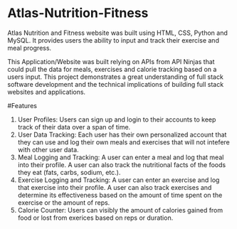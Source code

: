 # Atlas-Nutrition-Fitness
Atlas Nutrition and Fitness website was built using HTML, CSS, Python and MySQL. It provides users the ability to input and track their exercise and meal progress. 

This Application/Website was built relying on APIs from API Ninjas that could pull the data for meals, exercises and calorie tracking based on a users input. This project demonstrates a great understanding of full stack software development and the technical implications of building full stack websites and applications. 

#Features
1. User Profiles: Users can sign up and login to their accounts to keep track of their data over a span of time.
2. User Data Tracking: Each user has their own personalized account that they can use and log their own meals and exercises that will not intefere with other user data.
3. Meal Logging and Tracking: A user can enter a meal and log that meal into their profile.
   A user can also track the nutritional facts of the foods they eat (fats, carbs, sodium, etc.).
4. Exercise Logging and Tracking: A user can enter an exercise and log that exercise into their profile.
   A user can also track exercises and determine its effectiveness based on the amount of time spent on the exercise or the amount of reps. 
5. Calorie Counter: Users can visibly the amount of calories gained from food or lost from exerices based on reps or duration.
 
